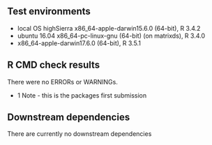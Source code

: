 ## Test environments
* local OS highSierra x86_64-apple-darwin15.6.0 (64-bit), R 3.4.2
* ubuntu 16.04 x86_64-pc-linux-gnu (64-bit) (on matrixds), R 3.4.0
* x86_64-apple-darwin17.6.0 (64-bit), R 3.5.1

## R CMD check results
There were no ERRORs or WARNINGs. 

* 1 Note - this is the packages first submission

## Downstream dependencies
There are currently no downstream dependencies

